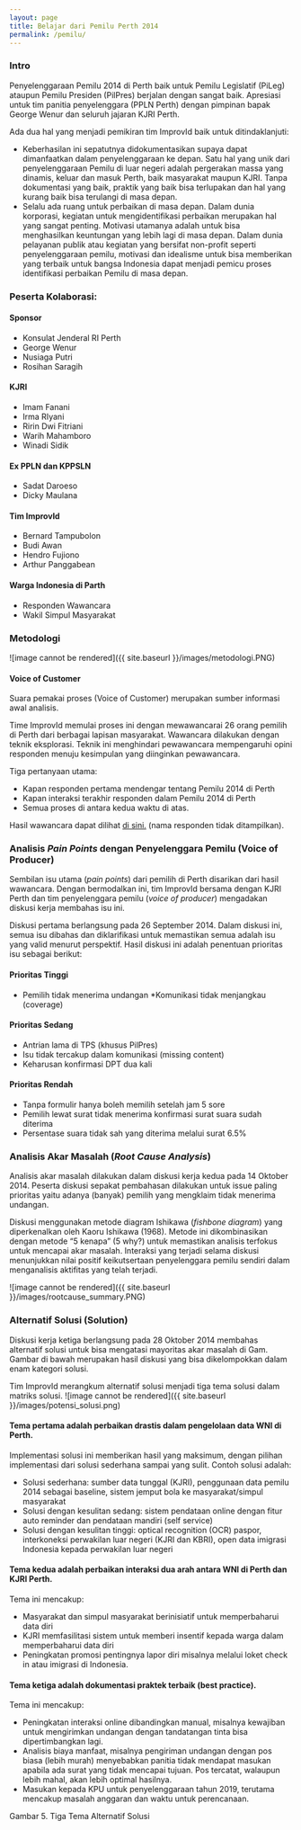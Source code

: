 ```yaml
---
layout: page
title: Belajar dari Pemilu Perth 2014
permalink: /pemilu/
---
```


### Intro
Penyelenggaraan Pemilu 2014 di Perth baik untuk Pemilu Legislatif (PiLeg) ataupun Pemilu Presiden (PilPres) berjalan dengan sangat baik. Apresiasi untuk tim panitia penyelenggara (PPLN Perth) dengan pimpinan bapak George Wenur dan seluruh jajaran KJRI Perth.

Ada dua hal yang menjadi pemikiran tim ImprovId baik untuk ditindaklanjuti:
* Keberhasilan ini sepatutnya didokumentasikan supaya dapat dimanfaatkan dalam penyelenggaraan ke depan. Satu hal yang unik dari penyelenggaraan Pemilu di luar negeri adalah pergerakan massa yang dinamis, keluar dan masuk Perth, baik masyarakat maupun KJRI. Tanpa dokumentasi yang baik, praktik yang baik bisa terlupakan dan hal yang kurang baik bisa terulangi di masa depan.
* Selalu ada ruang untuk perbaikan di masa depan. Dalam dunia korporasi, kegiatan untuk mengidentifikasi perbaikan merupakan hal yang sangat penting. Motivasi utamanya adalah untuk bisa menghasilkan keuntungan yang lebih lagi di masa depan. Dalam dunia pelayanan publik atau kegiatan yang bersifat non-profit seperti penyelenggaraan pemilu, motivasi dan idealisme untuk bisa memberikan yang terbaik untuk bangsa Indonesia dapat menjadi pemicu proses identifikasi perbaikan Pemilu di masa depan.


### Peserta Kolaborasi:
#### Sponsor
* Konsulat Jenderal RI Perth
* George Wenur
* Nusiaga Putri
* Rosihan Saragih

#### KJRI
* Imam Fanani
* Irma RIyani
* Ririn Dwi Fitriani
* Warih Mahamboro
* Winadi Sidik

#### Ex PPLN dan KPPSLN
* Sadat Daroeso
* Dicky Maulana

#### Tim ImprovId
* Bernard Tampubolon
* Budi Awan
* Hendro Fujiono
* Arthur Panggabean

#### Warga Indonesia di Parth
* Responden Wawancara
* Wakil Simpul Masyarakat

### Metodologi
![image cannot be rendered]({{ site.baseurl }}/images/metodologi.PNG)

#### Voice of Customer
Suara pemakai proses (Voice of Customer) merupakan sumber informasi awal analisis.

Time ImprovId memulai proses ini dengan mewawancarai 26 orang pemilih di Perth dari berbagai lapisan masyarakat.
Wawancara dilakukan dengan teknik eksplorasi. Teknik ini menghindari pewawancara mempengaruhi opini responden menuju kesimpulan yang diinginkan pewawancara.

Tiga pertanyaan utama:
* Kapan responden pertama mendengar tentang Pemilu 2014 di Perth
* Kapan interaksi terakhir responden dalam Pemilu 2014 di Perth
* Semua proses di antara kedua waktu di atas.

Hasil wawancara dapat dilihat [di sini.](http://improvidperth.github.io/pemilu/) (nama responden tidak ditampilkan).


### Analisis _Pain Points_ dengan Penyelenggara Pemilu (Voice of Producer)
Sembilan isu utama (_pain points_) dari pemilih di Perth disarikan dari hasil wawancara. Dengan bermodalkan ini, tim ImprovId bersama dengan KJRI Perth dan tim penyelenggara pemilu (_voice of producer_) mengadakan diskusi kerja membahas isu ini.

Diskusi pertama berlangsung pada 26 September 2014. Dalam diskusi ini, semua isu dibahas dan diklarifikasi untuk memastikan semua adalah isu yang valid menurut perspektif. Hasil diskusi ini adalah penentuan prioritas isu sebagai berikut:

#### Prioritas Tinggi
* Pemilih tidak menerima undangan
*Komunikasi tidak menjangkau (coverage)

#### Prioritas Sedang
* Antrian lama di TPS (khusus PilPres)
* Isu tidak tercakup dalam komunikasi (missing content)
* Keharusan konfirmasi DPT dua kali

#### Prioritas Rendah
* Tanpa formulir hanya boleh memilih setelah jam 5 sore
* Pemilih lewat surat tidak menerima konfirmasi surat suara sudah diterima
* Persentase suara tidak sah yang diterima melalui surat 6.5%

### Analisis Akar Masalah (_Root Cause Analysis_)
Analisis akar masalah dilakukan dalam diskusi kerja kedua pada 14 Oktober 2014. Peserta diskusi sepakat pembahasan dilakukan untuk issue paling prioritas yaitu adanya (banyak) pemilih yang mengklaim tidak menerima undangan.

Diskusi menggunakan metode diagram Ishikawa (_fishbone diagram_) yang diperkenalkan oleh Kaoru Ishikawa (1968). Metode ini dikombinasikan dengan metode “5 kenapa” (5 why?) untuk memastikan analisis terfokus untuk mencapai akar masalah. Interaksi yang terjadi selama diskusi menunjukkan nilai positif keikutsertaan penyelenggara pemilu sendiri dalam menganalisis aktifitas yang telah terjadi.

![image cannot be rendered]({{ site.baseurl }}/images/rootcause_summary.PNG)

### Alternatif Solusi (Solution)
Diskusi kerja ketiga berlangsung pada 28 Oktober 2014 membahas alternatif solusi untuk bisa mengatasi mayoritas akar masalah di Gam. Gambar di bawah merupakan hasil diskusi yang bisa dikelompokkan dalam enam kategori solusi.

Tim ImprovId merangkum alternatif solusi menjadi tiga tema solusi dalam matriks solusi.
![image cannot be rendered]({{ site.baseurl }}/images/potensi_solusi.png)

#### Tema pertama adalah perbaikan drastis dalam pengelolaan data WNI di Perth. 
Implementasi solusi ini memberikan hasil yang maksimum, dengan pilihan implementasi dari solusi sederhana sampai yang sulit. Contoh solusi adalah:
* Solusi sederhana: sumber data tunggal (KJRI), penggunaan data pemilu 2014 sebagai baseline, sistem jemput bola ke masyarakat/simpul masyarakat
* Solusi dengan kesulitan sedang: sistem pendataan online dengan fitur auto reminder dan pendataan mandiri (self service)
* Solusi dengan kesulitan tinggi: optical recognition (OCR) paspor, interkoneksi perwakilan luar negeri (KJRI dan KBRI), open data imigrasi Indonesia kepada perwakilan luar negeri

#### Tema kedua adalah perbaikan interaksi dua arah antara WNI di Perth dan KJRI Perth.
Tema ini mencakup:
* Masyarakat dan simpul masyarakat berinisiatif untuk memperbaharui data diri
* KJRI memfasilitasi sistem untuk memberi insentif kepada warga dalam memperbaharui data diri
* Peningkatan promosi pentingnya lapor diri misalnya melalui loket check in atau imigrasi di Indonesia.

#### Tema ketiga adalah dokumentasi praktek terbaik (best practice).
Tema ini mencakup:
* Peningkatan interaksi online dibandingkan manual, misalnya kewajiban untuk mengirimkan undangan dengan tandatangan tinta bisa dipertimbangkan lagi.
* Analisis biaya manfaat, misalnya pengiriman undangan dengan pos biasa (lebih murah) menyebabkan panitia tidak mendapat masukan apabila ada surat yang tidak mencapai tujuan. Pos tercatat, walaupun lebih mahal, akan lebih optimal hasilnya.
* Masukan kepada KPU untuk penyelenggaraan tahun 2019, terutama mencakup masalah anggaran dan waktu untuk perencanaan.


Gambar 5. Tiga Tema Alternatif Solusi

